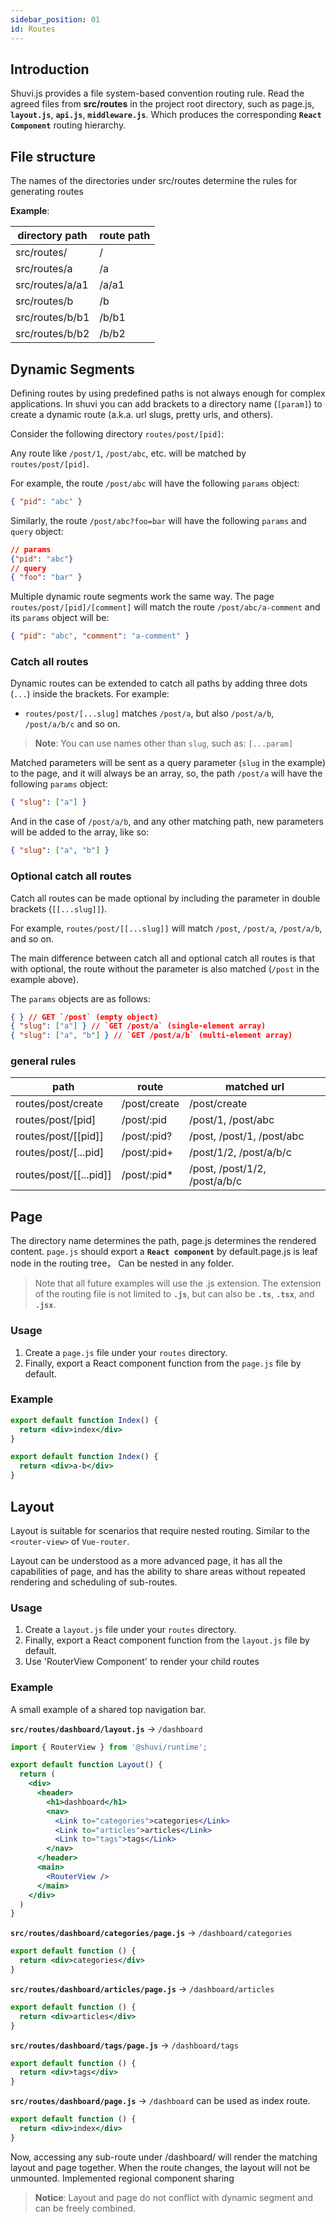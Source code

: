 ```yaml
---
sidebar_position: 01
id: Routes
---
```


## Introduction

Shuvi.js provides a file system-based convention routing rule.
Read the agreed files from **src/routes** in the project root directory, 
such as page.js, **`layout.js`**, **`api.js`**, **`middleware.js`**. 
Which produces the corresponding **`React Component`** routing hierarchy.



## File structure

The names of the directories under src/routes determine the rules for generating routes

**Example**:

| directory path  | route path |
|-----------------|------------|
| src/routes/     | /          |
| src/routes/a    | /a         |
| src/routes/a/a1 | /a/a1      |
| src/routes/b    | /b         |
| src/routes/b/b1 | /b/b1      |
| src/routes/b/b2 | /b/b2      |

## Dynamic Segments

Defining routes by using predefined paths is not always enough for complex applications. 
In shuvi you can add brackets to a directory name (`[param]`) to create a dynamic route (a.k.a. url slugs, pretty urls, and others).

Consider the following directory `routes/post/[pid]`:

Any route like `/post/1`, `/post/abc`, etc. will be matched by `routes/post/[pid]`.


For example, the route `/post/abc` will have the following `params` object:

```json
{ "pid": "abc" }
```

Similarly, the route `/post/abc?foo=bar` will have the following `params` and `query` object:

```json lines
// params
{"pid": "abc"}
// query
{ "foo": "bar" }
```

Multiple dynamic route segments work the same way. The page `routes/post/[pid]/[comment]` will match the route `/post/abc/a-comment` and its `params` object will be:

```json
{ "pid": "abc", "comment": "a-comment" }
```


### Catch all routes

Dynamic routes can be extended to catch all paths by adding three dots (`...`) inside the brackets. For example:

- `routes/post/[...slug]` matches `/post/a`, but also `/post/a/b`, `/post/a/b/c` and so on.

> **Note**: You can use names other than `slug`, such as: `[...param]`

Matched parameters will be sent as a query parameter (`slug` in the example) to the page, and it will always be an array, so, the path `/post/a` will have the following `params` object:

```json
{ "slug": ["a"] }
```

And in the case of `/post/a/b`, and any other matching path, new parameters will be added to the array, like so:

```json
{ "slug": ["a", "b"] }
```

### Optional catch all routes

Catch all routes can be made optional by including the parameter in double brackets (`[[...slug]]`).

For example, `routes/post/[[...slug]]` will match `/post`, `/post/a`, `/post/a/b`, and so on.

The main difference between catch all and optional catch all routes is that with optional, the route without the parameter is also matched (`/post` in the example above).

The `params` objects are as follows:

```json lines
{ } // GET `/post` (empty object)
{ "slug": ["a"] } // `GET /post/a` (single-element array)
{ "slug": ["a", "b"] } // `GET /post/a/b` (multi-element array)
```

### general rules


| path                   | route        | matched url                   |
|------------------------|--------------|-------------------------------|
| routes/post/create     | /post/create | /post/create                  |
| routes/post/[pid]      | /post/:pid   | /post/1, /post/abc            |
| routes/post/[[pid]]    | /post/:pid?  | /post, /post/1, /post/abc     |
| routes/post/[...pid]   | /post/:pid+  | /post/1/2, /post/a/b/c        |
| routes/post/[[...pid]] | /post/:pid*  | /post, /post/1/2, /post/a/b/c |


## Page

The directory name determines the path, page.js determines the rendered content.
`page.js` should export a **`React component`** by default.page.js is leaf node in the routing tree，
Can be nested in any folder.

> Note that all future examples will use the .js extension.
> The extension of the routing file is not limited to **`.js`**, but can also be **`.ts`**, **`.tsx`**, and **`.jsx`**.


### Usage

1. Create a `page.js` file under your `routes` directory.
2. Finally, export a React component function from the `page.js` file by default.


### Example


```jsx
export default function Index() {
  return <div>index</div>
}
```

```jsx
export default function Index() {
  return <div>a-b</div>
}
```

## Layout


Layout is suitable for scenarios that require nested routing.
Similar to the `<router-view>` of `Vue-router`.

Layout can be understood as a more advanced page, it has all the capabilities of page,
and has the ability to share areas without repeated rendering and scheduling of sub-routes.

### Usage


1. Create a `layout.js` file under your `routes` directory.
2. Finally, export a React component function from the `layout.js` file by default.
3. Use 'RouterView Component' to render your child routes


### Example

A small example of a shared top navigation bar.

**`src/routes/dashboard/layout.js`** → `/dashboard`
```jsx
import { RouterView } from '@shuvi/runtime';

export default function Layout() {
  return (
    <div>
      <header>
        <h1>dashboard</h1>
        <nav>
          <Link to="categories">categories</Link>
          <Link to="articles">articles</Link>
          <Link to="tags">tags</Link>
        </nav>
      </header>
      <main>
        <RouterView />
      </main>
    </div>
  )
}
```

**`src/routes/dashboard/categories/page.js`** → `/dashboard/categories`

```jsx
export default function () {
  return <div>categories</div>
}
```
**`src/routes/dashboard/articles/page.js`** → `/dashboard/articles`

```jsx
export default function () {
  return <div>articles</div>
}
```
**`src/routes/dashboard/tags/page.js`** → `/dashboard/tags`

```jsx
export default function () {
  return <div>tags</div>
}
```

**`src/routes/dashboard/page.js`** → `/dashboard` can be used as index route.

```jsx
export default function () {
  return <div>index</div>
}
```

Now,
accessing any sub-route under /dashboard/ will render the matching layout and page together.
When the route changes, the layout will not be unmounted.
Implemented regional component sharing

> **Notice**: Layout and page do not conflict with dynamic segment and can be freely combined.
